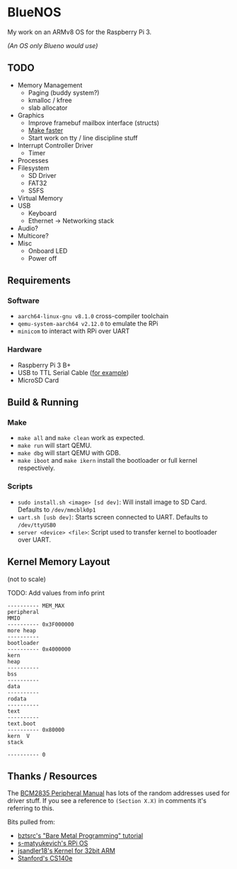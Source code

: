 # BlueNOS

My work on an ARMv8 OS for the Raspberry Pi 3.

*(An OS only Blueno would use)*

## TODO
- Memory Management
  - Paging (buddy system?)
  - kmalloc / kfree
  - slab allocator
- Graphics
  - Improve framebuf mailbox interface (structs)
  - [Make faster](https://www.raspberrypi.org/forums/viewtopic.php?t=213964)
  - Start work on tty / line discipline stuff
- Interrupt Controller Driver
  - Timer
- Processes
- Filesystem
  - SD Driver
  - FAT32
  - S5FS
- Virtual Memory
- USB
  - Keyboard
  - Ethernet -> Networking stack
- Audio?
- Multicore?
- Misc
  - Onboard LED
  - Power off

## Requirements
### Software
- `aarch64-linux-gnu v8.1.0` cross-compiler toolchain
- `qemu-system-aarch64 v2.12.0` to emulate the RPi
- `minicom` to interact with RPi over UART

### Hardware
- Raspberry Pi 3 B+
- USB to TTL Serial Cable ([for example][usb_to_ttl])
- MicroSD Card

## Build & Running
### Make
- `make all` and `make clean` work as expected.
- `make run` will start QEMU.
- `make dbg` will start QEMU with GDB.
- `make iboot` and `make ikern` install the bootloader or full kernel respectively.

### Scripts
- `sudo install.sh <image> [sd dev]`: Will install image to SD Card. Defaults to `/dev/mmcblk0p1`
- `uart.sh [usb dev]`: Starts screen connected to UART. Defaults to `/dev/ttyUSB0`
- `server <device> <file>`: Script used to transfer kernel to bootloader over UART.

## Kernel Memory Layout
(not to scale)

TODO: Add values from info print
```
---------- MEM_MAX
peripheral
MMIO
---------- 0x3F000000
more heap
----------
bootloader
---------- 0x4000000
kern
heap
----------
bss
----------
data
----------
rodata
----------
text
----------
text.boot
---------- 0x80000
kern  V
stack

---------- 0
```

## Thanks / Resources

The [BCM2835 Peripheral Manual](https://web.stanford.edu/class/cs140e/docs/BCM2837-ARM-Peripherals.pdf)
has lots of the random addresses used for driver stuff. If you see a reference to `(Section X.X)`
in comments it's referring to this.

Bits pulled from:
- [bztsrc's "Bare Metal Programming" tutorial](https://github.com/bztsrc/raspi3-tutorial)
- [s-matyukevich's RPi OS](https://github.com/s-matyukevich/raspberry-pi-os)
- [jsandler18's Kernel for 32bit ARM](https://github.com/jsandler18/raspi-kernel)
- [Stanford's CS140e](https://web.stanford.edu/class/cs140e)

[usb_to_ttl]: https://www.amazon.com/JBtek-WINDOWS-Supported-Raspberry-Programming/dp/B00QT7LQ88/
